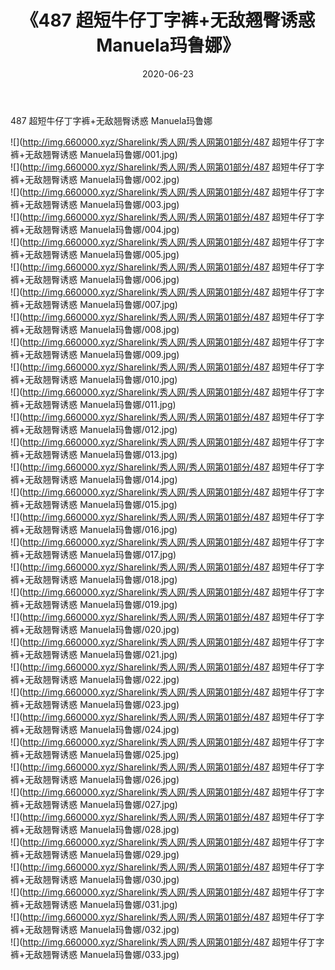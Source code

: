 ﻿---
layout: post
title:  《487 超短牛仔丁字裤+无敌翘臀诱惑 Manuela玛鲁娜》
date:   2020-06-23
img: http://img.660000.xyz/Sharelink/秀人网/秀人网第01部分/487 超短牛仔丁字裤+无敌翘臀诱惑 Manuela玛鲁娜/000.jpg
categories: [美女, 清纯, 唯美]
---

487 超短牛仔丁字裤+无敌翘臀诱惑 Manuela玛鲁娜

  ![](http://img.660000.xyz/Sharelink/秀人网/秀人网第01部分/487 超短牛仔丁字裤+无敌翘臀诱惑 Manuela玛鲁娜/001.jpg) <br> ![](http://img.660000.xyz/Sharelink/秀人网/秀人网第01部分/487 超短牛仔丁字裤+无敌翘臀诱惑 Manuela玛鲁娜/002.jpg) <br> ![](http://img.660000.xyz/Sharelink/秀人网/秀人网第01部分/487 超短牛仔丁字裤+无敌翘臀诱惑 Manuela玛鲁娜/003.jpg) <br> ![](http://img.660000.xyz/Sharelink/秀人网/秀人网第01部分/487 超短牛仔丁字裤+无敌翘臀诱惑 Manuela玛鲁娜/004.jpg) <br> ![](http://img.660000.xyz/Sharelink/秀人网/秀人网第01部分/487 超短牛仔丁字裤+无敌翘臀诱惑 Manuela玛鲁娜/005.jpg) <br> ![](http://img.660000.xyz/Sharelink/秀人网/秀人网第01部分/487 超短牛仔丁字裤+无敌翘臀诱惑 Manuela玛鲁娜/006.jpg) <br> ![](http://img.660000.xyz/Sharelink/秀人网/秀人网第01部分/487 超短牛仔丁字裤+无敌翘臀诱惑 Manuela玛鲁娜/007.jpg) <br> ![](http://img.660000.xyz/Sharelink/秀人网/秀人网第01部分/487 超短牛仔丁字裤+无敌翘臀诱惑 Manuela玛鲁娜/008.jpg) <br> ![](http://img.660000.xyz/Sharelink/秀人网/秀人网第01部分/487 超短牛仔丁字裤+无敌翘臀诱惑 Manuela玛鲁娜/009.jpg) <br> ![](http://img.660000.xyz/Sharelink/秀人网/秀人网第01部分/487 超短牛仔丁字裤+无敌翘臀诱惑 Manuela玛鲁娜/010.jpg) <br> ![](http://img.660000.xyz/Sharelink/秀人网/秀人网第01部分/487 超短牛仔丁字裤+无敌翘臀诱惑 Manuela玛鲁娜/011.jpg) <br> ![](http://img.660000.xyz/Sharelink/秀人网/秀人网第01部分/487 超短牛仔丁字裤+无敌翘臀诱惑 Manuela玛鲁娜/012.jpg) <br> ![](http://img.660000.xyz/Sharelink/秀人网/秀人网第01部分/487 超短牛仔丁字裤+无敌翘臀诱惑 Manuela玛鲁娜/013.jpg) <br> ![](http://img.660000.xyz/Sharelink/秀人网/秀人网第01部分/487 超短牛仔丁字裤+无敌翘臀诱惑 Manuela玛鲁娜/014.jpg) <br> ![](http://img.660000.xyz/Sharelink/秀人网/秀人网第01部分/487 超短牛仔丁字裤+无敌翘臀诱惑 Manuela玛鲁娜/015.jpg) <br> ![](http://img.660000.xyz/Sharelink/秀人网/秀人网第01部分/487 超短牛仔丁字裤+无敌翘臀诱惑 Manuela玛鲁娜/016.jpg) <br> ![](http://img.660000.xyz/Sharelink/秀人网/秀人网第01部分/487 超短牛仔丁字裤+无敌翘臀诱惑 Manuela玛鲁娜/017.jpg) <br> ![](http://img.660000.xyz/Sharelink/秀人网/秀人网第01部分/487 超短牛仔丁字裤+无敌翘臀诱惑 Manuela玛鲁娜/018.jpg) <br> ![](http://img.660000.xyz/Sharelink/秀人网/秀人网第01部分/487 超短牛仔丁字裤+无敌翘臀诱惑 Manuela玛鲁娜/019.jpg) <br> ![](http://img.660000.xyz/Sharelink/秀人网/秀人网第01部分/487 超短牛仔丁字裤+无敌翘臀诱惑 Manuela玛鲁娜/020.jpg) <br> ![](http://img.660000.xyz/Sharelink/秀人网/秀人网第01部分/487 超短牛仔丁字裤+无敌翘臀诱惑 Manuela玛鲁娜/021.jpg) <br> ![](http://img.660000.xyz/Sharelink/秀人网/秀人网第01部分/487 超短牛仔丁字裤+无敌翘臀诱惑 Manuela玛鲁娜/022.jpg) <br> ![](http://img.660000.xyz/Sharelink/秀人网/秀人网第01部分/487 超短牛仔丁字裤+无敌翘臀诱惑 Manuela玛鲁娜/023.jpg) <br> ![](http://img.660000.xyz/Sharelink/秀人网/秀人网第01部分/487 超短牛仔丁字裤+无敌翘臀诱惑 Manuela玛鲁娜/024.jpg) <br> ![](http://img.660000.xyz/Sharelink/秀人网/秀人网第01部分/487 超短牛仔丁字裤+无敌翘臀诱惑 Manuela玛鲁娜/025.jpg) <br> ![](http://img.660000.xyz/Sharelink/秀人网/秀人网第01部分/487 超短牛仔丁字裤+无敌翘臀诱惑 Manuela玛鲁娜/026.jpg) <br> ![](http://img.660000.xyz/Sharelink/秀人网/秀人网第01部分/487 超短牛仔丁字裤+无敌翘臀诱惑 Manuela玛鲁娜/027.jpg) <br> ![](http://img.660000.xyz/Sharelink/秀人网/秀人网第01部分/487 超短牛仔丁字裤+无敌翘臀诱惑 Manuela玛鲁娜/028.jpg) <br> ![](http://img.660000.xyz/Sharelink/秀人网/秀人网第01部分/487 超短牛仔丁字裤+无敌翘臀诱惑 Manuela玛鲁娜/029.jpg) <br> ![](http://img.660000.xyz/Sharelink/秀人网/秀人网第01部分/487 超短牛仔丁字裤+无敌翘臀诱惑 Manuela玛鲁娜/030.jpg) <br> ![](http://img.660000.xyz/Sharelink/秀人网/秀人网第01部分/487 超短牛仔丁字裤+无敌翘臀诱惑 Manuela玛鲁娜/031.jpg) <br> ![](http://img.660000.xyz/Sharelink/秀人网/秀人网第01部分/487 超短牛仔丁字裤+无敌翘臀诱惑 Manuela玛鲁娜/032.jpg) <br> ![](http://img.660000.xyz/Sharelink/秀人网/秀人网第01部分/487 超短牛仔丁字裤+无敌翘臀诱惑 Manuela玛鲁娜/033.jpg) <br>